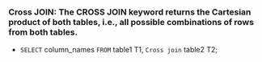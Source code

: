### **Cross JOIN**: The CROSS JOIN keyword returns the Cartesian product of both tables, i.e., all possible combinations of rows from both tables.
* `SELECT` column_names `FROM` table1 T1, `Cross join` table2 T2;
<a name="view"></a>
